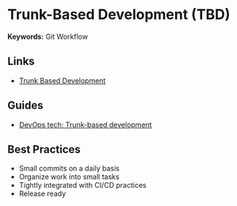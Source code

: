 # Trunk-Based Development (TBD)

<!--
https://www.toptal.com/software/trunk-based-development-git-flow
https://mechanicalrock.github.io/2019/07/01/continuous-deployment-the-first-step-on-the-road-to-recovery.html
https://martinfowler.com/articles/branching-patterns.html
-->

**Keywords:** Git Workflow

## Links

- [Trunk Based Development](https://trunkbaseddevelopment.com/)

## Guides

- [DevOps tech: Trunk-based development](https://cloud.google.com/architecture/devops/devops-tech-trunk-based-development)

## Best Practices

- Small commits on a daily basis
- Organize work into small tasks
- Tightly integrated with CI/CD practices
- Release ready
